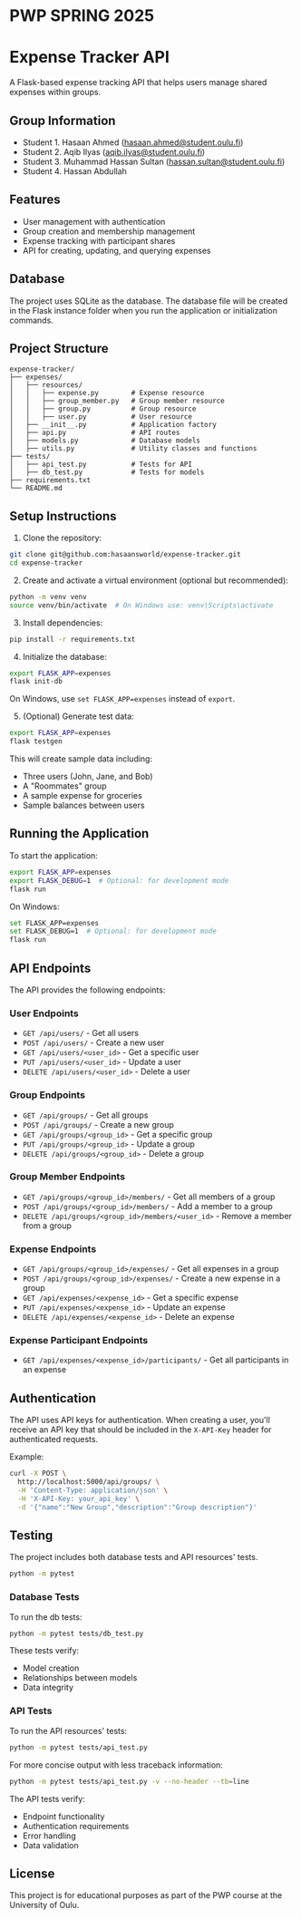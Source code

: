 # PWP SPRING 2025

# Expense Tracker API

A Flask-based expense tracking API that helps users manage shared expenses within groups.

## Group Information

- Student 1. Hasaan Ahmed (hasaan.ahmed@student.oulu.fi)
- Student 2. Aqib Ilyas (aqib.ilyas@student.oulu.fi)
- Student 3. Muhammad Hassan Sultan (hassan.sultan@student.oulu.fi)
- Student 4. Hassan Abdullah

## Features

- User management with authentication
- Group creation and membership management
- Expense tracking with participant shares
- API for creating, updating, and querying expenses

## Database

The project uses SQLite as the database. The database file will be created in the Flask instance folder when you run the application or initialization commands.

## Project Structure

```
expense-tracker/
├── expenses/
│   ├── resources/
│   │   ├── expense.py        # Expense resource
│   │   ├── group_member.py   # Group member resource
│   │   ├── group.py          # Group resource
│   │   ├── user.py           # User resource
│   ├── __init__.py           # Application factory
│   ├── api.py                # API routes
│   ├── models.py             # Database models
│   ├── utils.py              # Utility classes and functions
├── tests/
│   ├── api_test.py           # Tests for API
│   ├── db_test.py            # Tests for models
├── requirements.txt
└── README.md
```

## Setup Instructions

1. Clone the repository:

```bash
git clone git@github.com:hasaansworld/expense-tracker.git
cd expense-tracker
```

2. Create and activate a virtual environment (optional but recommended):

```bash
python -m venv venv
source venv/bin/activate  # On Windows use: venv\Scripts\activate
```

3. Install dependencies:

```bash
pip install -r requirements.txt
```

4. Initialize the database:

```bash
export FLASK_APP=expenses
flask init-db
```

On Windows, use `set FLASK_APP=expenses` instead of `export`.

5. (Optional) Generate test data:

```bash
export FLASK_APP=expenses
flask testgen
```

This will create sample data including:

- Three users (John, Jane, and Bob)
- A "Roommates" group
- A sample expense for groceries
- Sample balances between users

## Running the Application

To start the application:

```bash
export FLASK_APP=expenses
export FLASK_DEBUG=1  # Optional: for development mode
flask run
```

On Windows:

```bash
set FLASK_APP=expenses
set FLASK_DEBUG=1  # Optional: for development mode
flask run
```

## API Endpoints

The API provides the following endpoints:

### User Endpoints

- `GET /api/users/` - Get all users
- `POST /api/users/` - Create a new user
- `GET /api/users/<user_id>` - Get a specific user
- `PUT /api/users/<user_id>` - Update a user
- `DELETE /api/users/<user_id>` - Delete a user

### Group Endpoints

- `GET /api/groups/` - Get all groups
- `POST /api/groups/` - Create a new group
- `GET /api/groups/<group_id>` - Get a specific group
- `PUT /api/groups/<group_id>` - Update a group
- `DELETE /api/groups/<group_id>` - Delete a group

### Group Member Endpoints

- `GET /api/groups/<group_id>/members/` - Get all members of a group
- `POST /api/groups/<group_id>/members/` - Add a member to a group
- `DELETE /api/groups/<group_id>/members/<user_id>` - Remove a member from a group

### Expense Endpoints

- `GET /api/groups/<group_id>/expenses/` - Get all expenses in a group
- `POST /api/groups/<group_id>/expenses/` - Create a new expense in a group
- `GET /api/expenses/<expense_id>` - Get a specific expense
- `PUT /api/expenses/<expense_id>` - Update an expense
- `DELETE /api/expenses/<expense_id>` - Delete an expense

### Expense Participant Endpoints

- `GET /api/expenses/<expense_id>/participants/` - Get all participants in an expense

## Authentication

The API uses API keys for authentication. When creating a user, you'll receive an API key that should be included in the `X-API-Key` header for authenticated requests.

Example:

```bash
curl -X POST \
  http://localhost:5000/api/groups/ \
  -H 'Content-Type: application/json' \
  -H 'X-API-Key: your_api_key' \
  -d '{"name":"New Group","description":"Group description"}'
```

## Testing

The project includes both database tests and API resources' tests.

```bash
python -m pytest
```

### Database Tests

To run the db tests:

```bash
python -m pytest tests/db_test.py
```

These tests verify:

- Model creation
- Relationships between models
- Data integrity

### API Tests

To run the API resources' tests:

```bash
python -m pytest tests/api_test.py
```

For more concise output with less traceback information:

```bash
python -m pytest tests/api_test.py -v --no-header --tb=line
```

The API tests verify:

- Endpoint functionality
- Authentication requirements
- Error handling
- Data validation

## License

This project is for educational purposes as part of the PWP course at the University of Oulu.
